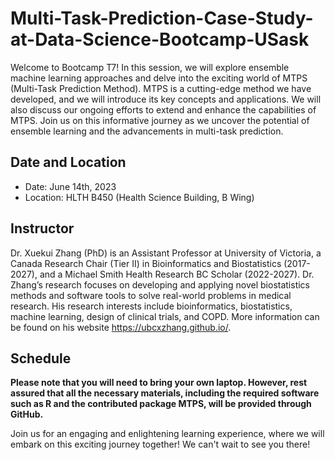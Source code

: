 # Multi-Task-Prediction-Case-Study-at-Data-Science-Bootcamp-USask
Welcome to Bootcamp T7! In this session, we will explore ensemble machine learning approaches and delve into the exciting world of MTPS (Multi-Task Prediction Method). MTPS is a cutting-edge method we have developed, and we will introduce its key concepts and applications. We will also discuss our ongoing efforts to extend and enhance the capabilities of MTPS. Join us on this informative journey as we uncover the potential of ensemble learning and the advancements in multi-task prediction.

## Date and Location
- Date: June 14th, 2023
- Location: HLTH B450 (Health Science Building, B Wing)

## Instructor
Dr. Xuekui Zhang (PhD) is an Assistant Professor at University of Victoria, a Canada Research Chair (Tier II) in Bioinformatics and Biostatistics (2017-2027), and a Michael Smith Health Research BC Scholar (2022-2027). Dr. Zhang’s research focuses on developing and applying novel biostatistics methods and software tools to solve real-world problems in medical research. His research interests include bioinformatics, biostatistics, machine learning, design of clinical trials, and COPD. More information can be found on his website https://ubcxzhang.github.io/.

## Schedule



**Please note that you will need to bring your own laptop. However, rest assured that all the necessary materials, including the required software such as R and the contributed package MTPS, will be provided through GitHub.**

Join us for an engaging and enlightening learning experience, where we will embark on this exciting journey together! We can't wait to see you there!
